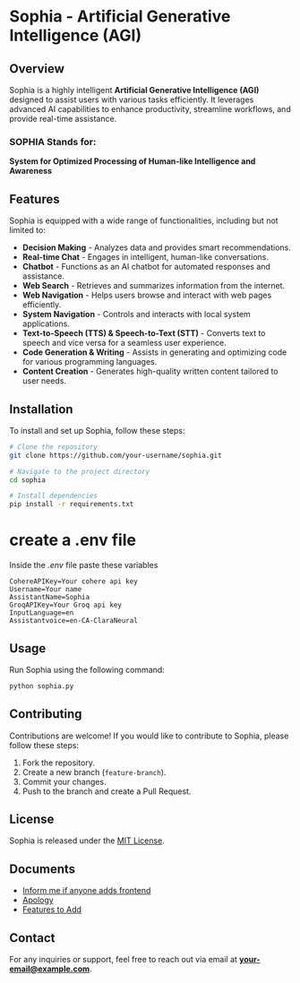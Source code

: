 # Sophia - Artificial Generative Intelligence (AGI)

## Overview
Sophia is a highly intelligent **Artificial Generative Intelligence (AGI)** designed to assist users with various tasks efficiently. It leverages advanced AI capabilities to enhance productivity, streamline workflows, and provide real-time assistance.

### **SOPHIA Stands for:**
**System for Optimized Processing of Human-like Intelligence and Awareness**

## Features
Sophia is equipped with a wide range of functionalities, including but not limited to:

- **Decision Making** - Analyzes data and provides smart recommendations.
- **Real-time Chat** - Engages in intelligent, human-like conversations.
- **Chatbot** - Functions as an AI chatbot for automated responses and assistance.
- **Web Search** - Retrieves and summarizes information from the internet.
- **Web Navigation** - Helps users browse and interact with web pages efficiently.
- **System Navigation** - Controls and interacts with local system applications.
- **Text-to-Speech (TTS) & Speech-to-Text (STT)** - Converts text to speech and vice versa for a seamless user experience.
- **Code Generation & Writing** - Assists in generating and optimizing code for various programming languages.
- **Content Creation** - Generates high-quality written content tailored to user needs.

## Installation
To install and set up Sophia, follow these steps:

```sh
# Clone the repository
git clone https://github.com/your-username/sophia.git

# Navigate to the project directory
cd sophia

# Install dependencies
pip install -r requirements.txt
```

# create a .env file
Inside the *.env* file paste these variables
```
CohereAPIKey=Your cohere api key
Username=Your name
AssistantName=Sophia
GroqAPIKey=Your Groq api key
InputLanguage=en
Assistantvoice=en-CA-ClaraNeural 
```

## Usage
Run Sophia using the following command:
```sh
python sophia.py
```

## Contributing
Contributions are welcome! If you would like to contribute to Sophia, please follow these steps:
1. Fork the repository.
2. Create a new branch (`feature-branch`).
3. Commit your changes.
4. Push to the branch and create a Pull Request.

## License
Sophia is released under the [MIT License](LICENSE).


## Documents
- [Inform me if anyone adds frontend](./Docs/Frontend.md)
- [Apology](./Docs/Apology.md)
- [Features to Add](./Docs/Todo.md)


## Contact
For any inquiries or support, feel free to reach out via email at **your-email@example.com**.

